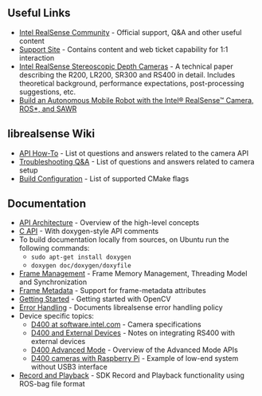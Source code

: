 ## Useful Links
* [Intel RealSense Community](https://communities.intel.com/community/tech/realsense) - Official support, Q&A and other useful content
* [Support Site](http://www.intel.com/content/www/us/en/support/emerging-technologies/intel-realsense-technology.html) - Contains content and web ticket capability for 1:1 interaction
* [Intel RealSense Stereoscopic Depth Cameras](https://arxiv.org/abs/1705.05548) - A technical paper describing the R200, LR200, SR300 and RS400 in detail. Includes theoretical background, performance expectations, post-processing suggestions, etc.  
* [Build an Autonomous Mobile Robot with the Intel® RealSense™ Camera, ROS*, and SAWR](https://software.intel.com/en-us/articles/build-an-autonomous-mobile-robot-with-the-intel-realsense-camera-ros-and-sawr)

## librealsense Wiki
* [API How-To](https://github.com/IntelRealSense/librealsense/wiki/API-How-To) - List ot questions and answers related to the camera API
* [Troubleshooting Q&A](https://github.com/IntelRealSense/librealsense/wiki/Troubleshooting-Q&A) - List of questions and answers related to camera setup
* [Build Configuration](https://github.com/IntelRealSense/librealsense/wiki/Build-Configuration) - List of supported CMake flags

## Documentation

* [API Architecture](api_arch.md) - Overview of the high-level concepts
* [C API](../include/librealsense/rs.h) - With doxygen-style API comments
* To build documentation locally from sources, on Ubuntu run the following commands:
  * `sudo apt-get install doxygen`
  * `doxygen doc/doxygen/doxyfile`
* [Frame Management](frame_lifetime.md) - Frame Memory Management, Threading Model and Synchronization
* [Frame Metadata](frame_metadata.md) - Support for frame-metadata attributes
* [Getting Started](stepbystep/getting_started_with_openCV.md) - Getting started with OpenCV
* [Error Handling](error_handling.md) - Documents librealsense error handling policy
* Device specific topics:
  * [D400 at software.intel.com](https://software.intel.com/en-us/realsense/d400) - Camera specifications
  * [D400 and External Devices](rs400/external_devices.md) - Notes on integrating RS400 with external devices
  * [D400 Advanced Mode](rs400/rs400_advanced_mode.md) - Overview of the Advanced Mode APIs
  * [D400 cameras with Raspberry Pi](./RaspberryPi3.md) - Example of low-end system without USB3 interface
* [Record and Playback](../src/media/readme.md) - SDK Record and Playback functionality using ROS-bag file format
